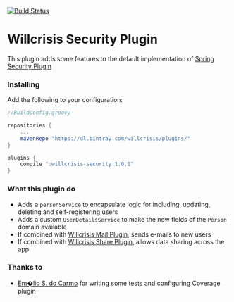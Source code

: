 [![Build Status](https://travis-ci.org/willcrisis/willcrisis-security.svg)](https://travis-ci.org/willcrisis/willcrisis-security)

# Willcrisis Security Plugin #

This plugin adds some features to the default implementation of [Spring Security Plugin](https://github.com/grails/spring-security-plugin)

### Installing ###

Add the following to your configuration:

```Groovy
//BuildConfig.groovy

repositories {
    ...
    mavenRepo "https://dl.bintray.com/willcrisis/plugins/"
}

plugins {
    compile ":willcrisis-security:1.0.1"
}
```

### What this plugin do ###

* Adds a `personService` to encapsulate logic for including, updating, deleting and self-registering users
* Adds a custom `UserDetailsService` to make the new fields of the `Person` domain available
* If combined with [Willcrisis Mail Plugin](https://github.com/willcrisis/willcrisis-mail), sends e-mails to new users
* If combined with [Willcrisis Share Plugin](https://github.com/willcrisis/willcrisis-share), allows data sharing across
the app

### Thanks to ###

* [Em�lio S. do Carmo](https://github.com/emilio2hd) for writing some tests and configuring Coverage plugin